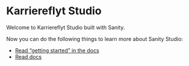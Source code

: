 # Karriereflyt Studio

Welcome to Karriereflyt Studio built with Sanity.

Now you can do the following things to learn more about Sanity Studio:

- [Read “getting started” in the docs](https://www.sanity.io/docs/introduction/getting-started?utm_source=readme)
- [Read docs](https://www.sanity.io/docs?utm_source=google&utm_medium=cpc&utm_campaign=&utm_agid=138559557526&utm_term=sanity%20docs&creative=676625428689&adgroupid=138559557526&adid=676625428689&gad_source=1&gclid=Cj0KCQjwjLGyBhCYARIsAPqTz1-Y6wEN5HLk9-Aif9VodmFxfgIHHT9eCl6YaWrRjQjdmrQNAlhkUd4aAiS1EALw_wcB)



